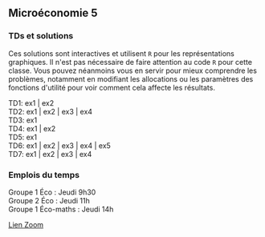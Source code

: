 
## Microéconomie 5

### TDs et solutions

Ces solutions sont interactives et utilisent `R` pour les représentations graphiques.
Il n'est pas nécessaire de faire attention au code `R` pour cette classe.
Vous pouvez néanmoins vous en servir pour mieux comprendre les problèmes, notamment en modifiant les allocations ou les paramètres des fonctions d'utilité pour voir comment cela affecte les résultats.

TD1: ex1 
  \| ex2  
TD2: ex1 
  \| ex2 
  \| ex3 
  \| ex4  
TD3: ex1  
TD4: ex1 
  \| ex2  
TD5: ex1  
TD6: ex1
  \| ex2
  \| ex3
  \| ex4
  \| ex5  
TD7: ex1
  \| ex2
  \| ex3
  \| ex4  

### Emplois du temps

Groupe 1 Éco : Jeudi 9h30  
Groupe 2 Éco : Jeudi 11h  
Groupe 1 Éco-maths : Jeudi 14h  

[Lien Zoom](https://ut-capitole-fr.zoom.us/j/95728405507?pwd=b0hld29xM3M1TkE1M0dkbGkrZHhMUT09)



